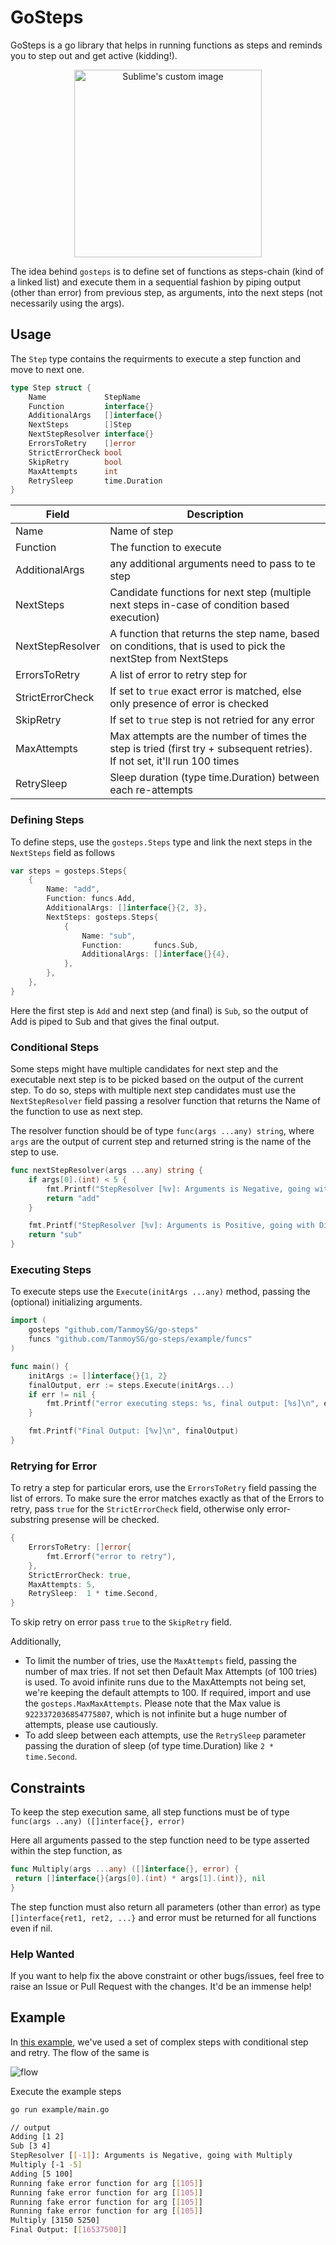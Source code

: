 

# GoSteps

GoSteps is a go library that helps in running functions as steps and reminds you to step out and get active (kidding!). 

<p align="center">
 <img src="https://codetips.dev/wp-content/uploads/2022/08/gopher-go-run.jpg" alt="Sublime's custom image" width="300" height="300" />
</p>

The idea behind `gosteps` is to define set of functions as steps-chain (kind of a linked list) and execute them in a sequential fashion by piping output (other than error) from previous step, as arguments, into the next steps (not necessarily using the args).

## Usage

The `Step` type contains the requirments to execute a step function and move to next one.

```go
type Step struct {
	Name             StepName
	Function         interface{}
	AdditionalArgs   []interface{}
	NextSteps        []Step
	NextStepResolver interface{}
	ErrorsToRetry    []error
	StrictErrorCheck bool
	SkipRetry        bool
	MaxAttempts      int
	RetrySleep       time.Duration
}

```

| Field            | Description                                                                                                              |
|------------------|--------------------------------------------------------------------------------------------------------------------------|
| Name             | Name of step                                                                                                             |
| Function         | The function to execute                                                                                                  |
| AdditionalArgs   | any additional arguments need to pass to te step                                                                         |
| NextSteps        | Candidate functions for next step (multiple next steps in-case of condition based execution)                             |
| NextStepResolver | A function that returns the step name, based on conditions, that is used to pick the nextStep from NextSteps             |
| ErrorsToRetry    | A list of error to retry step for                                                                                        |
| StrictErrorCheck | If set to `true` exact error is matched, else only presence of error is checked                                          |
| SkipRetry        | If set to `true` step is not retried for any error                                                                       |
| MaxAttempts      | Max attempts are the number of times the step is tried (first try + subsequent retries). If not set, it'll run 100 times |
| RetrySleep       | Sleep duration (type time.Duration) between each re-attempts                                                             |

### Defining Steps

To define steps, use the `gosteps.Steps` type and link the next steps in the `NextSteps` field as follows

```go
var steps = gosteps.Steps{
	{
		Name: "add",
		Function: funcs.Add,
		AdditionalArgs: []interface{}{2, 3},
		NextSteps: gosteps.Steps{
			{
				Name: "sub",
				Function:       funcs.Sub,
				AdditionalArgs: []interface{}{4},
			},
		},
	},
}
```

Here the first step is `Add` and next step (and final) is `Sub`, so the output of Add is piped to Sub and that gives the final output.

### Conditional Steps

Some steps might have multiple candidates for next step and the executable next step is to be picked based on the output of the current step. To do so, steps with multiple next step candidates must use the `NextStepResolver` field passing a resolver function that returns the Name of the function to use as next step.

The resolver function should be of type `func(args ...any) string`, where `args` are the output of current step and returned string is the name of the step to use.

```go
func nextStepResolver(args ...any) string {
	if args[0].(int) < 5 {
		fmt.Printf("StepResolver [%v]: Arguments is Negative, going with Multiply\n", args)
		return "add"
	}

	fmt.Printf("StepResolver [%v]: Arguments is Positive, going with Divide\n", args)
	return "sub"
}
```

### Executing Steps

To execute steps use the `Execute(initArgs ...any)` method, passing the (optional) initializing arguments.

```go
import (
	gosteps "github.com/TanmoySG/go-steps"
	funcs "github.com/TanmoySG/go-steps/example/funcs"
)

func main() {
	initArgs := []interface{}{1, 2}
	finalOutput, err := steps.Execute(initArgs...)
	if err != nil {
		fmt.Printf("error executing steps: %s, final output: [%s]\n", err, finalOutput)
	}

	fmt.Printf("Final Output: [%v]\n", finalOutput)
}
```

### Retrying for Error

To retry a step for particular erors, use the `ErrorsToRetry` field passing the list of errors. To make sure the error matches exactly as that of the Errors to retry, pass `true` for the `StrictErrorCheck` field, otherwise only error-substring presense will be checked.

```go
{
	ErrorsToRetry: []error{
		fmt.Errorf("error to retry"),
	},
	StrictErrorCheck: true,
	MaxAttempts: 5,
    RetrySleep:  1 * time.Second,
}
```

To skip retry on error pass `true` to the `SkipRetry` field.

Additionally,

- To limit the number of tries, use the `MaxAttempts` field, passing the number of max tries. If not set then Default Max Attempts (of 100 tries) is used. To avoid infinite runs due to the MaxAttempts not being set, we're keeping the default attempts to 100. If required, import and use the `gosteps.MaxMaxAttempts`. Please note that the Max value is `9223372036854775807`, which is not infinite but a huge number of attempts, please use cautiously.
- To add sleep between each attempts, use the `RetrySleep` parameter passing the duration of sleep (of type time.Duration) like `2 * time.Second`.

## Constraints

To keep the step execution same, all step functions must be of type `func(args ..any) ([]interface{}, error)`

Here all arguments passed to the step function need to be type asserted within the step function, as

```go
func Multiply(args ...any) ([]interface{}, error) {
 return []interface{}{args[0].(int) * args[1].(int)}, nil
}
```

The step function must also return all parameters (other than error) as type `[]interface{ret1, ret2, ...}` and error must be returned for all functions even if nil.

### Help Wanted

If you want to help fix the above constraint or other bugs/issues, feel free to raise an Issue or Pull Request with the changes. It'd be an immense help!

## Example

In [this example](./example/main.go), we've used a set of complex steps with conditional step and retry. The flow of the same is

![flow](./example/diag.png)

Execute the example steps

```sh
go run example/main.go

// output
Adding [1 2]
Sub [3 4]
StepResolver [[-1]]: Arguments is Negative, going with Multiply
Multiply [-1 -5]
Adding [5 100]
Running fake error function for arg [[105]]
Running fake error function for arg [[105]]
Running fake error function for arg [[105]]
Running fake error function for arg [[105]]
Multiply [3150 5250]
Final Output: [[16537500]]
```
